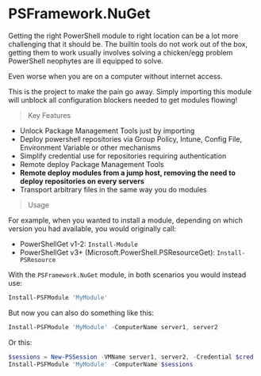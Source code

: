 ﻿---
sidebar_position: 1
---

# PSFramework.NuGet

Getting the right PowerShell module to right location can be a lot more challenging that it should be.
The builtin tools do not work out of the box, getting them to work usually involves solving a chicken/egg problem PowerShell neophytes are ill equipped to solve.

Even worse when you are on a computer without internet access.

This is the project to make the pain go away.
Simply importing this module will unblock all configuration blockers needed to get modules flowing!

> Key Features

+ Unlock Package Management Tools just by importing
+ Deploy powershell repositories via Group Policy, Intune, Config File, Environment Variable or other mechanisms
+ Simplify credential use for repositories requiring authentication
+ Remote deploy Package Management Tools
+ **Remote deploy modules from a jump host, removing the need to deploy repositories on every servers**
+ Transport arbitrary files in the same way you do modules

> Usage

For example, when you wanted to install a module, depending on which version you had available, you would originally call:

+ PowerShellGet v1-2: `Install-Module`
+ PowerShellGet v3+ (Microsoft.PowerShell.PSResourceGet): `Install-PSResource`

With the `PSFramework.NuGet` module, in both scenarios you would instead use:

```powershell
Install-PSFModule 'MyModule'
```

But now you can also do something like this:

```powershell
Install-PSFModule 'MyModule' -ComputerName server1, server2
```

Or this:

```powershell
$sessions = New-PSSession -VMName server1, server2, -Credential $cred
Install-PSFModule 'MyModule' -ComputerName $sessions
```

